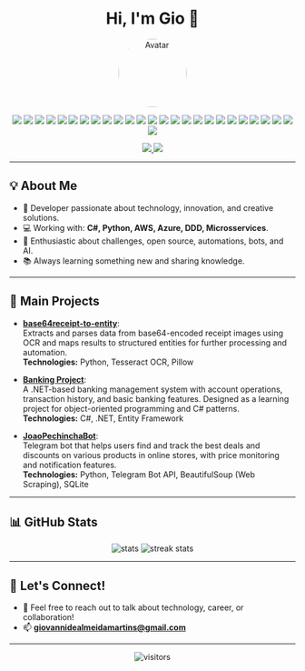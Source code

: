 <h1 align="center">Hi, I'm Gio 👋</h1>

<p align="center">
  <img src="https://thumb.ac-illust.com/c2/c2a47baa27bb2802481384c10b92e3a7_t.jpeg" width="120" style="border-radius:50%" alt="Avatar"/>
</p>

<!-- Technologies under avatar -->
<p align="center">
  <!-- Languages & Frameworks -->
  <img src="https://img.shields.io/badge/-C%23-239120?style=flat-square&logo=c-sharp&logoColor=white"/>
  <img src="https://img.shields.io/badge/-.NET-512BD4?style=flat-square&logo=dotnet&logoColor=white"/>
  <img src="https://img.shields.io/badge/-TypeScript-3178C6?style=flat-square&logo=typescript&logoColor=white"/>
  <img src="https://img.shields.io/badge/-Node.js-339933?style=flat-square&logo=node.js&logoColor=white"/>
  <img src="https://img.shields.io/badge/-Python-3776AB?style=flat-square&logo=python&logoColor=white"/>
  <img src="https://img.shields.io/badge/-Pandas-150458?style=flat-square&logo=pandas&logoColor=white"/>
  <img src="https://img.shields.io/badge/-FastAPI-009688?style=flat-square&logo=fastapi&logoColor=white"/>
  <!-- Databases -->
  <img src="https://img.shields.io/badge/-PostgreSQL-336791?style=flat-square&logo=postgresql&logoColor=white"/>
  <img src="https://img.shields.io/badge/-SQLite-003B57?style=flat-square&logo=sqlite&logoColor=white"/>
  <img src="https://img.shields.io/badge/-MongoDB-47A248?style=flat-square&logo=mongodb&logoColor=white"/>
  <img src="https://img.shields.io/badge/-SQL_Server-CC2927?style=flat-square&logo=microsoft-sql-server&logoColor=white"/>
  <!-- DevOps & Cloud -->
  <img src="https://img.shields.io/badge/-Git-F05032?style=flat-square&logo=git&logoColor=white"/>
  <img src="https://img.shields.io/badge/-Docker-2496ED?style=flat-square&logo=docker&logoColor=white"/>
  <img src="https://img.shields.io/badge/-Kubernetes-326CE5?style=flat-square&logo=kubernetes&logoColor=white"/>
  <img src="https://img.shields.io/badge/-Kafka-231F20?style=flat-square&logo=apache-kafka&logoColor=white"/>
  <img src="https://img.shields.io/badge/-AWS-232F3E?style=flat-square&logo=amazon-aws&logoColor=white"/>
  <img src="https://img.shields.io/badge/-Azure-0078D4?style=flat-square&logo=microsoft-azure&logoColor=white"/>
  <img src="https://img.shields.io/badge/-BigQuery-4285F4?style=flat-square&logo=google-cloud&logoColor=white"/>
  <!-- Monitoring -->
  <img src="https://img.shields.io/badge/-Datadog-632CA6?style=flat-square&logo=datadog&logoColor=white"/>
  <img src="https://img.shields.io/badge/-OpenTelemetry-000000?style=flat-square&logo=opentelemetry&logoColor=white"/>
  <img src="https://img.shields.io/badge/-Splunk-000000?style=flat-square&logo=splunk&logoColor=white"/>
  <!-- AI, ML & Developer Tools -->
  <img src="https://img.shields.io/badge/-HuggingFace-FFD21F?style=flat-square&logo=huggingface&logoColor=black"/>
  <img src="https://img.shields.io/badge/-PyTorch-EE4C2C?style=flat-square&logo=pytorch&logoColor=white"/>
  <img src="https://img.shields.io/badge/-GitHub_Copilot-181717?style=flat-square&logo=githubcopilot&logoColor=white"/>
  <!-- Architecture -->
  <img src="https://img.shields.io/badge/-Domain--Driven_Design-FF9800?style=flat-square"/>
  <img src="https://img.shields.io/badge/-Microservices-2F855A?style=flat-square"/>
</p>

<p align="center">
  <a href="https://www.linkedin.com/in/giomartinsdev/">
    <img src="https://img.shields.io/badge/-LinkedIn-blue?style=flat-square&logo=linkedin&logoColor=white">
  </a>
  <a href="mailto:giovannidealmeidamartins@gmail.com">
    <img src="https://img.shields.io/badge/-Gmail-D14836?style=flat-square&logo=gmail&logoColor=white">
  </a>
</p>

---

## 💡 About Me

- 🚀 Developer passionate about technology, innovation, and creative solutions.
- 💻 Working with: **C#, Python, AWS, Azure, DDD, Microsservices**.
- 🧩 Enthusiastic about challenges, open source, automations, bots, and AI.
- 📚 Always learning something new and sharing knowledge.

---

## 🚀 Main Projects

- [**base64receipt-to-entity**](https://github.com/giomartinsdev/base64receipt-to-entity):  
  Extracts and parses data from base64-encoded receipt images using OCR and maps results to structured entities for further processing and automation.  
  **Technologies:** Python, Tesseract OCR, Pillow

- [**Banking Project**](https://github.com/giomartinsdev/banking-in-dotnet):  
  A .NET-based banking management system with account operations, transaction history, and basic banking features. Designed as a learning project for object-oriented programming and C# patterns.  
  **Technologies:** C#, .NET, Entity Framework

- [**JoaoPechinchaBot**](https://github.com/giomartinsdev/JoaoPechinchaBot):  
  Telegram bot that helps users find and track the best deals and discounts on various products in online stores, with price monitoring and notification features.  
  **Technologies:** Python, Telegram Bot API, BeautifulSoup (Web Scraping), SQLite

---

## 📊 GitHub Stats

<p align="center">
  <img src="https://github-readme-stats.vercel.app/api?username=giomartinsdev&show_icons=true&theme=dracula" alt="stats"/>
  <img src="https://github-readme-streak-stats.herokuapp.com/?user=giomartinsdev&theme=dracula" alt="streak stats"/>
</p>

---

## 🤝 Let's Connect!

- 💬 Feel free to reach out to talk about technology, career, or collaboration!
- 📫 **giovannidealmeidamartins@gmail.com**

---

<p align="center">
  <img src="https://visitor-badge.laobi.icu/badge?page_id=giomartinsdev.giomartinsdev" alt="visitors"/>
</p>
